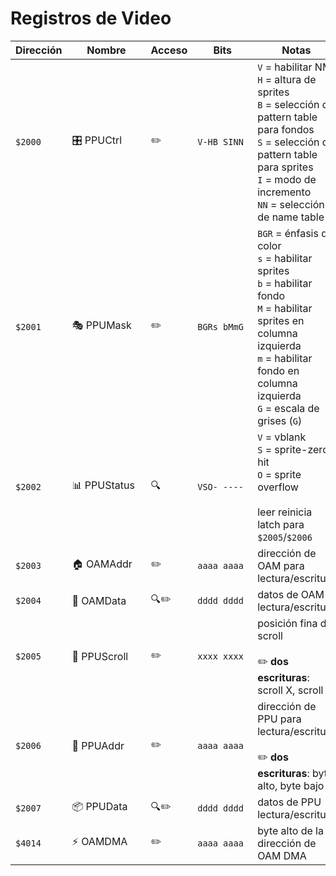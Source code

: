 # Registros de Video

| Dirección | <div style="min-width:110px">Nombre</div> | <div style="min-width:50px">Acceso</div> | <div style="min-width:80px">Bits</div> | Notas                                                                                                                                                                                                                   |
| --------- | ----------------------------------------- | ---------------------------------------- | -------------------------------------- | ----------------------------------------------------------------------------------------------------------------------------------------------------------------------------------------------------------------------- |
| `$2000`   | 🎛️ PPUCtrl                                | ✏️                                       | `V-HB SINN`                            | `V` = habilitar NMI<br />`H` = altura de sprites<br />`B` = selección de pattern table para fondos<br />`S` = selección de pattern table para sprites<br />`I` = modo de incremento<br />`NN` = selección de name table |
| `$2001`   | 🎭 PPUMask                                | ✏️                                       | `BGRs bMmG`                            | `BGR` = énfasis de color<br />`s` = habilitar sprites<br />`b` = habilitar fondo<br />`M` = habilitar sprites en columna izquierda<br />`m` = habilitar fondo en columna izquierda<br />`G` = escala de grises (`G`)    |
| `$2002`   | 📊 PPUStatus                              | 🔍                                       | `VSO- ----`                            | `V` = vblank<br />`S` = sprite-zero hit<br />`O` = sprite overflow<br /><br />leer reinicia latch para `$2005`/`$2006`                                                                                                  |
| `$2003`   | 🏠 OAMAddr                                | ✏️                                       | `aaaa aaaa`                            | dirección de OAM para lectura/escritura                                                                                                                                                                                 |
| `$2004`   | 📝 OAMData                                | 🔍✏️                                     | `dddd dddd`                            | datos de OAM lectura/escritura                                                                                                                                                                                          |
| `$2005`   | 📜 PPUScroll                              | ✏️                                       | `xxxx xxxx`                            | posición fina de scroll<br /><br />✏️ **dos escrituras**: scroll X, scroll Y                                                                                                                                            |
| `$2006`   | 📍 PPUAddr                                | ✏️                                       | `aaaa aaaa`                            | dirección de PPU para lectura/escritura<br /><br />✏️ **dos escrituras**: byte alto, byte bajo                                                                                                                          |
| `$2007`   | 📦 PPUData                                | 🔍✏️                                     | `dddd dddd`                            | datos de PPU lectura/escritura                                                                                                                                                                                          |
| `$4014`   | ⚡ OAMDMA                                 | ✏️                                       | `aaaa aaaa`                            | byte alto de la dirección de OAM DMA                                                                                                                                                                                    |
